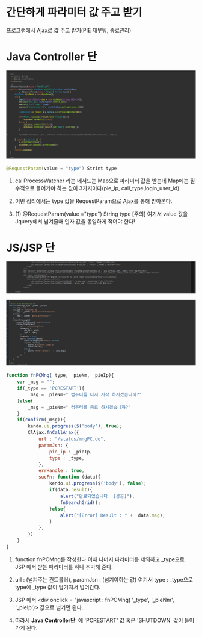 # 간단하게 파라미터 값 주고 받기

 프로그램에서 Ajax로 값 주고 받기(PIE 재부팅, 종료관리) 

# Java Controller 단

![Alt text](./img/cap3.png)

```java
@RequestParam(value = "type") Strint type 
```

1. callProcessWatcher 라는 메서드는 Map으로 파라미터 값을 받는데 Map에는 필수적으로 들어가야 하는 값이 3가지이다(pie_ip, call_type,login_user_id)
2. 이번 정리에서는 type 값을 RequestParam으로 Ajax를 통해 받아본다.

 3.  (1) @RequestParam(value ="type") String type  [주의] 여기서 value 값을 Jquery에서 넘겨줄때 인자 값을 동일하게 적어야 한다!

# JS/JSP 단

![Alt text](./img/cap2.png)

![Alt text](./img/cap1.png)

```jsx
function fnPCMng(_type, _pieNm, _pieIp){
	var _msg = "";
	if(_type == 'PCRESTART'){
		_msg = _pieNm+" 컴퓨터를 다시 시작 하시겠습니까?"
	}else{
		_msg = _pieNm+" 컴퓨터를 종료 하시겠습니까?"
	}
	if(confirm(_msg)){
		kendo.ui.progress($('body'), true);
		ClAjax.fnCallAjax({
			url : "/status/mngPC.do",
			paramJsn: {
				pie_ip : _pieIp,
				type : _type,
			},
			errHandle : true,
			sucFn: function (data){
				kendo.ui.progress($('body'), false);
				if(data.result){
       				alert("완료되었습니다. [성공]");
					fnSearchGrid();
	   			}else{
	   				alert("[Error] Result : " +  data.msg);
	   			}
			},
		})
	}
}
```
1. function fnPCMng를 작성한다 이때 나머지 파라미터를 제외하고 _type으로 JSP 에서 받는 파라미터를 하나 추가해 준다.
2. url : (넘겨주는 컨트롤러), paramJsn : (넘겨야하는 값) 여기서 type : _type으로 type에 _type 값이 담겨져서 넘어간다.

3.   JSP 에서 <div onclick = "javascript : fnPCMng( '_type', '_pieNm', '_pieIp')> 값으로 넘기면 된다.

4. 따라서 **Java Controller단**  에 'PCRESTART' 값 혹은 'SHUTDOWN' 값이 들어가게 된다.
